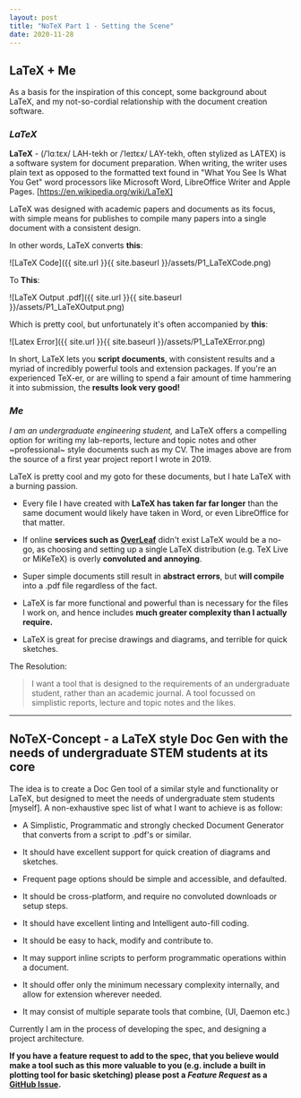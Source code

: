 ```yaml
---
layout: post
title: "NoTeX Part 1 - Setting the Scene"
date: 2020-11-28
---
```


## LaTeX + Me

As a basis for the inspiration of this concept, some background about LaTeX, and my not-so-cordial relationship with the document creation software.

### ***LaTeX***

**LaTeX** - (/ˈlɑːtɛx/ LAH-tekh or /ˈleɪtɛx/ LAY-tekh, often stylized as LATEX) is a software system for document preparation. When writing, the writer uses plain text as opposed to the formatted text found in "What You See Is What You Get" word processors like Microsoft Word, LibreOffice Writer and Apple Pages. [https://en.wikipedia.org/wiki/LaTeX]

LaTeX was designed with academic papers and documents as its focus, with simple means for publishes to compile many papers into a single document with a consistent design.

In other words, LaTeX converts **this**:

![LaTeX Code]({{ site.url }}{{ site.baseurl }}/assets/P1_LaTeXCode.png)

To **This**:

![LaTeX Output .pdf]({{ site.url }}{{ site.baseurl }}/assets/P1_LaTeXOutput.png)

Which is pretty cool, but unfortunately it's often accompanied by **this**:

![Latex Error]({{ site.url }}{{ site.baseurl }}/assets/P1_LaTeXError.png)

In short, LaTeX lets you **script documents**, with consistent results and a myriad of incredibly powerful tools and extension packages. If you're an experienced TeX-er, or are willing to spend a fair amount of time hammering it into submission, the **results look very good!**

### ***Me***

*I am an undergraduate engineering student,* and LaTeX offers a compelling option for writing my lab-reports, lecture and topic notes and other ~professional~ style documents such as my CV. The images above are from the source of a first year project report I wrote in 2019.

LaTeX is pretty cool and my goto for these documents, but I hate LaTeX with a burning passion.

- Every file I have created with **LaTeX has taken far far longer** than the same document would likely have taken in Word, or even LibreOffice for that matter.

- If online **services such as [OverLeaf](https://overleaf.com)** didn't exist LaTeX would be a no-go, as choosing and setting up a single LaTeX distribution (e.g. TeX Live or MiKeTeX) is overly **convoluted and annoying**.

- Super simple documents still result in **abstract errors**, but **will compile** into a .pdf file regardless of the fact.

- LaTeX is far more functional and powerful than is necessary for the files I work on, and hence includes **much greater complexity than I actually require.**

- LaTeX is great for precise drawings and diagrams, and terrible for quick sketches.

The Resolution:
> I want a tool that is designed to the requirements of an undergraduate student, rather than an academic journal. A tool focussed on simplistic reports, lecture and topic notes and the likes.

****

## NoTeX-Concept - a LaTeX style Doc Gen with the needs of undergraduate STEM students at its core

The idea is to create a Doc Gen tool of a similar style and functionality or LaTeX, but designed to meet the needs of undergraduate stem students [myself].
A non-exhaustive spec list of what I want to achieve is as follow:

- A Simplistic, Programmatic and strongly checked Document Generator that converts from a script to .pdf's or similar.

- It should have excellent support for quick creation of diagrams and sketches.

- Frequent page options should be simple and accessible, and defaulted.
  
- It should be cross-platform, and require no convoluted downloads or setup steps.

- It should have excellent linting and Intelligent auto-fill coding.

- It should be easy to hack, modify and contribute to.

- It may support inline scripts to perform programmatic operations within a document.

- It should offer only the minimum necessary complexity internally, and allow for extension wherever needed.

- It may consist of multiple separate tools that combine, (UI, Daemon etc.)

Currently I am in the process of developing the spec, and designing a project architecture.

**If you have a feature request to add to the spec, that you believe would make a tool such as this more valuable to you (e.g. include a built in plotting tool for basic sketching) please post a *Feature Request* as a [GitHub Issue](https://github.com/LukJA/NoTeX-Concept/issues).**


